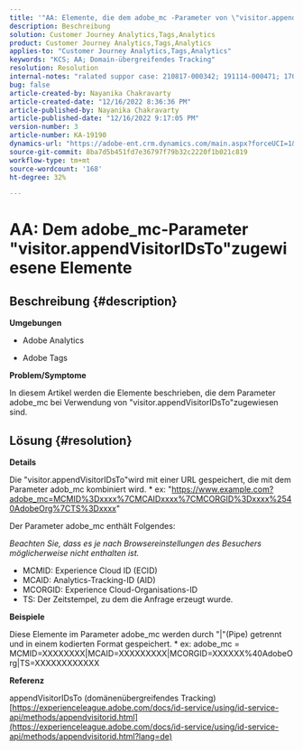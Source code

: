 ```yaml
---
title: '"AA: Elemente, die dem adobe_mc -Parameter von \"visitor.appendVisitorIDsTo\" zugewiesen sind'
description: Beschreibung
solution: Customer Journey Analytics,Tags,Analytics
product: Customer Journey Analytics,Tags,Analytics
applies-to: "Customer Journey Analytics,Tags,Analytics"
keywords: "KCS; AA; Domain-übergreifendes Tracking"
resolution: Resolution
internal-notes: "ralated suppor case: 210817-000342; 191114-000471; 170123-000011; 220408-000014"
bug: false
article-created-by: Nayanika Chakravarty
article-created-date: "12/16/2022 8:36:36 PM"
article-published-by: Nayanika Chakravarty
article-published-date: "12/16/2022 9:17:05 PM"
version-number: 3
article-number: KA-19190
dynamics-url: "https://adobe-ent.crm.dynamics.com/main.aspx?forceUCI=1&pagetype=entityrecord&etn=knowledgearticle&id=4ad5fe51-817d-ed11-81ac-6045bd006079"
source-git-commit: 8ba7d5b451fd7e36797f79b32c2220f1b021c819
workflow-type: tm+mt
source-wordcount: '168'
ht-degree: 32%

---
```


# AA: Dem adobe_mc-Parameter &quot;visitor.appendVisitorIDsTo&quot;zugewiesene Elemente

## Beschreibung {#description}


<b>Umgebungen</b>

- Adobe Analytics

- Adobe Tags

<b>Problem/Symptome</b>

In diesem Artikel werden die Elemente beschrieben, die dem Parameter adobe_mc bei Verwendung von &quot;visitor.appendVisitorIDsTo&quot;zugewiesen sind.


## Lösung {#resolution}


<b>Details</b>

Die &quot;visitor.appendVisitorIDsTo&quot;wird mit einer URL gespeichert, die mit dem Parameter adob_mc kombiniert wird.
\* ex: &quot;https://www.example.com?adobe_mc=MCMID%3Dxxxx%7CMCAIDxxxx%7CMCORGID%3Dxxxx%2540AdobeOrg%7CTS%3Dxxxx&quot;

Der Parameter adobe_mc enthält Folgendes:

*Beachten Sie, dass es je nach Browsereinstellungen des Besuchers möglicherweise nicht enthalten ist.*

- MCMID: Experience Cloud ID (ECID)
- MCAID: Analytics-Tracking-ID (AID)
- MCORGID: Experience Cloud-Organisations-ID
- TS: Der Zeitstempel, zu dem die Anfrage erzeugt wurde.


<b>Beispiele</b>

Diese Elemente im Parameter adobe_mc werden durch &quot;|&quot;(Pipe) getrennt und in einem kodierten Format gespeichert.
\* ex: adobe_mc = MCMID=XXXXXXXX|MCAID=XXXXXXXXX|MCORGID=XXXXXX%40AdobeOrg|TS=XXXXXXXXXXXX

<b>Referenz</b>

appendVisitorIDsTo (domänenübergreifendes Tracking)
[https://experienceleague.adobe.com/docs/id-service/using/id-service-api/methods/appendvisitorid.html](https://experienceleague.adobe.com/docs/id-service/using/id-service-api/methods/appendvisitorid.html?lang=de)
